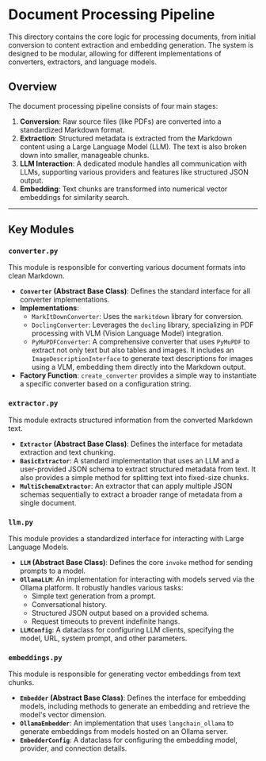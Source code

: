 # Document Processing Pipeline

This directory contains the core logic for processing documents, from initial conversion to content extraction and embedding generation. The system is designed to be modular, allowing for different implementations of converters, extractors, and language models.

## Overview

The document processing pipeline consists of four main stages:

1.  **Conversion**: Raw source files (like PDFs) are converted into a standardized Markdown format.
2.  **Extraction**: Structured metadata is extracted from the Markdown content using a Large Language Model (LLM). The text is also broken down into smaller, manageable chunks.
3.  **LLM Interaction**: A dedicated module handles all communication with LLMs, supporting various providers and features like structured JSON output.
4.  **Embedding**: Text chunks are transformed into numerical vector embeddings for similarity search.

---

## Key Modules

### `converter.py`

This module is responsible for converting various document formats into clean Markdown.

-   **`Converter` (Abstract Base Class)**: Defines the standard interface for all converter implementations.
-   **Implementations**:
    -   `MarkItDownConverter`: Uses the `markitdown` library for conversion.
    -   `DoclingConverter`: Leverages the `docling` library, specializing in PDF processing with VLM (Vision Language Model) integration.
    -   `PyMuPDFConverter`: A comprehensive converter that uses `PyMuPDF` to extract not only text but also tables and images. It includes an `ImageDescriptionInterface` to generate text descriptions for images using a VLM, embedding them directly into the Markdown output.
-   **Factory Function**: `create_converter` provides a simple way to instantiate a specific converter based on a configuration string.

### `extractor.py`

This module extracts structured information from the converted Markdown text.

-   **`Extractor` (Abstract Base Class)**: Defines the interface for metadata extraction and text chunking.
-   **`BasicExtractor`**: A standard implementation that uses an LLM and a user-provided JSON schema to extract structured metadata from text. It also provides a simple method for splitting text into fixed-size chunks.
-   **`MultiSchemaExtractor`**: An extractor that can apply multiple JSON schemas sequentially to extract a broader range of metadata from a single document.

### `llm.py`

This module provides a standardized interface for interacting with Large Language Models.

-   **`LLM` (Abstract Base Class)**: Defines the core `invoke` method for sending prompts to a model.
-   **`OllamaLLM`**: An implementation for interacting with models served via the Ollama platform. It robustly handles various tasks:
    -   Simple text generation from a prompt.
    -   Conversational history.
    -   Structured JSON output based on a provided schema.
    -   Request timeouts to prevent indefinite hangs.
-   **`LLMConfig`**: A dataclass for configuring LLM clients, specifying the model, URL, system prompt, and other parameters.

### `embeddings.py`

This module is responsible for generating vector embeddings from text chunks.

-   **`Embedder` (Abstract Base Class)**: Defines the interface for embedding models, including methods to generate an embedding and retrieve the model's vector dimension.
-   **`OllamaEmbedder`**: An implementation that uses `langchain_ollama` to generate embeddings from models hosted on an Ollama server.
-   **`EmbedderConfig`**: A dataclass for configuring the embedding model, provider, and connection details.